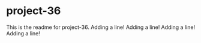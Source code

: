 # project-36

This is the readme for project-36.
Adding a line!
Adding a line!
Adding a line!
Adding a line!
